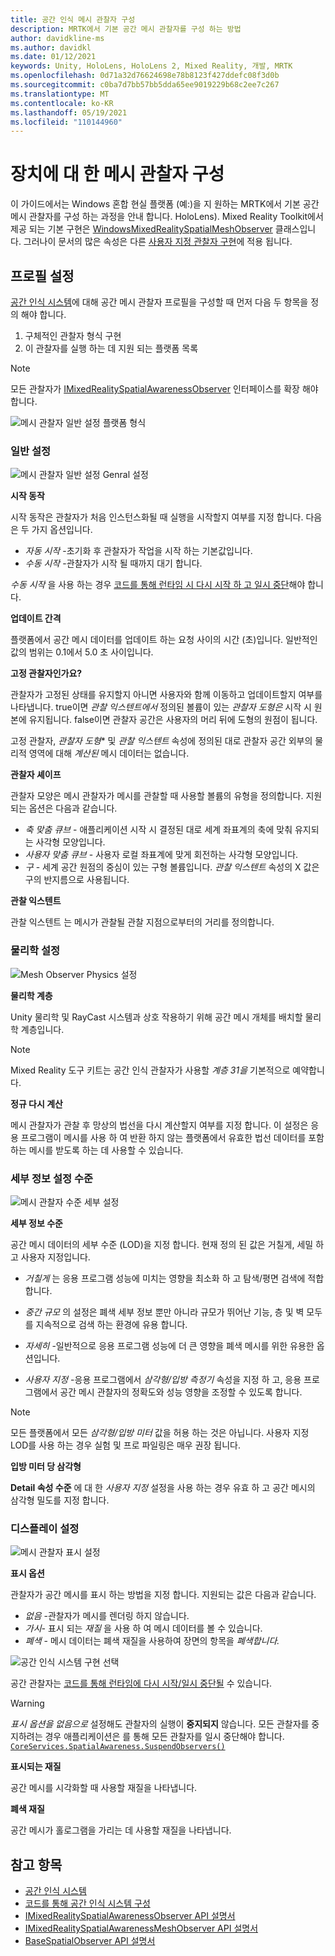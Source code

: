 ```yaml
---
title: 공간 인식 메시 관찰자 구성
description: MRTK에서 기본 공간 메시 관찰자를 구성 하는 방법
author: davidkline-ms
ms.author: davidkl
ms.date: 01/12/2021
keywords: Unity, HoloLens, HoloLens 2, Mixed Reality, 개발, MRTK
ms.openlocfilehash: 0d71a32d76624698e78b8123f427ddefc08f3d0b
ms.sourcegitcommit: c0ba7d7bb57bb5dda65ee9019229b68c2ee7c267
ms.translationtype: MT
ms.contentlocale: ko-KR
ms.lasthandoff: 05/19/2021
ms.locfileid: "110144960"
---
```

# <a name="configuring-mesh-observers-for-device"></a>장치에 대 한 메시 관찰자 구성

이 가이드에서는 Windows 혼합 현실 플랫폼 (예:)을 지 원하는 MRTK에서 기본 공간 메시 관찰자를 구성 하는 과정을 안내 합니다. HoloLens). Mixed Reality Toolkit에서 제공 되는 기본 구현은 [WindowsMixedRealitySpatialMeshObserver](xref:Microsoft.MixedReality.Toolkit.WindowsMixedReality.SpatialAwareness.WindowsMixedRealitySpatialMeshObserver) 클래스입니다. 그러나이 문서의 많은 속성은 다른 [사용자 지정 관찰자 구현](create-data-provider.md)에 적용 됩니다.

## <a name="profile-settings"></a>프로필 설정

[공간 인식 시스템](spatial-awareness-getting-started.md)에 대해 공간 메시 관찰자 프로필을 구성할 때 먼저 다음 두 항목을 정의 해야 합니다.

1. 구체적인 관찰자 형식 구현
1. 이 관찰자를 실행 하는 데 지원 되는 플랫폼 목록

> [!NOTE]
> 모든 관찰자가 [IMixedRealitySpatialAwarenessObserver](xref:Microsoft.MixedReality.Toolkit.SpatialAwareness.IMixedRealitySpatialAwarenessObserver) 인터페이스를 확장 해야 합니다.

![메시 관찰자 일반 설정 플랫폼 형식](../images/spatial-awareness/SpatialAwarenessMeshObserverProfile_TypesPlatforms.png)

### <a name="general-settings"></a>일반 설정

![메시 관찰자 일반 설정 Genral 설정](../images/spatial-awareness/MeshObserverGeneralSettings.png)

**시작 동작**

시작 동작은 관찰자가 처음 인스턴스화될 때 실행을 시작할지 여부를 지정 합니다. 다음은 두 가지 옵션입니다.

* *자동 시작* -초기화 후 관찰자가 작업을 시작 하는 기본값입니다.
* *수동 시작* -관찰자가 시작 될 때까지 대기 합니다.

*수동 시작* 을 사용 하는 경우 [코드를 통해 런타임 시 다시 시작 하 고 일시 중단](usage-guide.md#starting-and-stopping-mesh-observation)해야 합니다.

**업데이트 간격**

플랫폼에서 공간 메시 데이터를 업데이트 하는 요청 사이의 시간 (초)입니다. 일반적인 값의 범위는 0.1에서 5.0 초 사이입니다.

**고정 관찰자인가요?**

관찰자가 고정된 상태를 유지할지 아니면 사용자와 함께 이동하고 업데이트할지 여부를 나타냅니다. true이면 *관찰 익스텐트에서* 정의된 볼륨이 있는 *관찰자 도형은* 시작 시 원본에 유지됩니다. false이면 관찰자 공간은 사용자의 머리 뒤에 도형의 원점이 됩니다.

고정 관찰자, *관찰자 도형** 및 *관찰 익스텐트* 속성에 정의된 대로 관찰자 공간 외부의 물리적 영역에 대해 *계산된* 메시 데이터는 없습니다.

**관찰자 셰이프**

관찰자 모양은 메시 관찰자가 메시를 관찰할 때 사용할 볼륨의 유형을 정의합니다. 지원되는 옵션은 다음과 같습니다.

* *축 맞춤 큐브* - 애플리케이션 시작 시 결정된 대로 세계 좌표계의 축에 맞춰 유지되는 사각형 모양입니다.
* *사용자 맞춤 큐브* - 사용자 로컬 좌표계에 맞게 회전하는 사각형 모양입니다.
* *구* - 세계 공간 원점의 중심이 있는 구형 볼륨입니다. *관찰 익스텐트* 속성의 X 값은 구의 반지름으로 사용됩니다.

**관찰 익스텐트**

관찰 익스텐트 는 메시가 관찰될 관찰 지점으로부터의 거리를 정의합니다.

### <a name="physics-settings"></a>물리학 설정

![Mesh Observer Physics 설정](../images/spatial-awareness/MeshObserverPhysicsSettings.png)

**물리학 계층**

Unity 물리학 및 RayCast 시스템과 상호 작용하기 위해 공간 메시 개체를 배치할 물리학 계층입니다.

> [!NOTE]
> Mixed Reality 도구 키트는 공간 인식 관찰자가 사용할 *계층 31을* 기본적으로 예약합니다.

**정규 다시 계산**

메시 관찰자가 관찰 후 망상의 법선을 다시 계산할지 여부를 지정 합니다. 이 설정은 응용 프로그램이 메시를 사용 하 여 반환 하지 않는 플랫폼에서 유효한 법선 데이터를 포함 하는 메시를 받도록 하는 데 사용할 수 있습니다.

### <a name="level-of-detail-settings"></a>세부 정보 설정 수준

![메시 관찰자 수준 세부 설정](../images/spatial-awareness/MeshObserverLevelOfDetailSettings.png)

**세부 정보 수준**

공간 메시 데이터의 세부 수준 (LOD)을 지정 합니다. 현재 정의 된 값은 거칠게, 세밀 하 고 사용자 지정입니다.

* *거칠게* 는 응용 프로그램 성능에 미치는 영향을 최소화 하 고 탐색/평면 검색에 적합 합니다.

* *중간 규모* 의 설정은 폐색 세부 정보 뿐만 아니라 규모가 뛰어난 기능, 층 및 벽 모두를 지속적으로 검색 하는 환경에 유용 합니다.

* *자세히* -일반적으로 응용 프로그램 성능에 더 큰 영향을 폐색 메시를 위한 유용한 옵션입니다.

* *사용자 지정* -응용 프로그램에서 *삼각형/입방 측정기* 속성을 지정 하 고, 응용 프로그램에서 공간 메시 관찰자의 정확도와 성능 영향을 조정할 수 있도록 합니다.

> [!NOTE]
> 모든 플랫폼에서 모든 *삼각형/입방 미터* 값을 허용 하는 것은 아닙니다. 사용자 지정 LOD를 사용 하는 경우 실험 및 프로 파일링은 매우 권장 됩니다.

**입방 미터 당 삼각형**

**Detail 속성 수준** 에 대 한 *사용자 지정* 설정을 사용 하는 경우 유효 하 고 공간 메시의 삼각형 밀도를 지정 합니다.

### <a name="display-settings"></a>디스플레이 설정

![메시 관찰자 표시 설정](../images/spatial-awareness/MeshObserverDisplaySettings.png)

**표시 옵션**

관찰자가 공간 메시를 표시 하는 방법을 지정 합니다. 지원되는 값은 다음과 같습니다.

* *없음* -관찰자가 메시를 렌더링 하지 않습니다.
* *가시-* 표시 되는 *재질* 을 사용 하 여 메시 데이터를 볼 수 있습니다.
* *폐색* - 메시 데이터는 폐색 재질을 사용하여 장면의 항목을 *폐색합니다.*

![공간 인식 시스템 구현 선택](../images/spatial-awareness/MRTK_SpatialAwareness_DisplayOptions.jpg)

공간 관찰자는 [코드를 통해 런타임에 다시 시작/일시 중단될](usage-guide.md#starting-and-stopping-mesh-observation) 수 있습니다.

> [!WARNING]
> *표시 옵션을* *없음으로* 설정해도 관찰자의 실행이 **중지되지** 않습니다. 모든 관찰자를 중지하려는 경우 애플리케이션은 를 통해 모든 관찰자를 일시 중단해야 합니다. [`CoreServices.SpatialAwareness.SuspendObservers()`](xref:Microsoft.MixedReality.Toolkit.SpatialAwareness.IMixedRealitySpatialAwarenessSystem.SuspendObservers)

**표시되는 재질**

공간 메시를 시각화할 때 사용할 재질을 나타냅니다.

**폐색 재질**

공간 메시가 홀로그램을 가리는 데 사용할 재질을 나타냅니다.

## <a name="see-also"></a>참고 항목

* [공간 인식 시스템](spatial-awareness-getting-started.md)
* [코드를 통해 공간 인식 시스템 구성](usage-guide.md)
* [IMixedRealitySpatialAwarenessObserver API 설명서](xref:Microsoft.MixedReality.Toolkit.SpatialAwareness.IMixedRealitySpatialAwarenessObserver)
* [IMixedRealitySpatialAwarenessMeshObserver API 설명서](xref:Microsoft.MixedReality.Toolkit.SpatialAwareness.IMixedRealitySpatialAwarenessMeshObserver)
* [BaseSpatialObserver API 설명서](xref:Microsoft.MixedReality.Toolkit.SpatialAwareness.BaseSpatialObserver)
